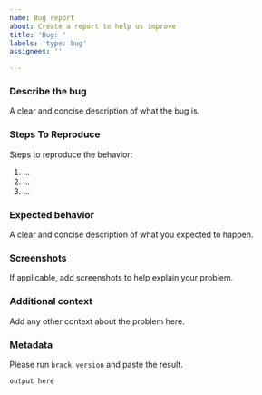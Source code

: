 ```yaml
---
name: Bug report
about: Create a report to help us improve
title: 'Bug: '
labels: 'type: bug'
assignees: ''

---
```


### Describe the bug
A clear and concise description of what the bug is.

### Steps To Reproduce
Steps to reproduce the behavior:

1. ...
2. ...
3. ...

### Expected behavior
A clear and concise description of what you expected to happen.

### Screenshots
If applicable, add screenshots to help explain your problem.

### Additional context
Add any other context about the problem here.

### Metadata
Please run `brack version` and paste the result.

```console
output here
```
